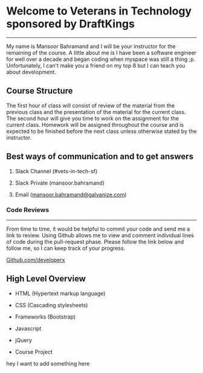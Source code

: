Welcome to Veterans in Technology sponsored by DraftKings
=========================
---------------------------------------------
My name is Mansoor Bahramand and I will be your instructor for the remaining of the course. A little about me is I have been a software engineer for well over a decade and began coding when myspace was still a thing ;p. Unfortunately, I can't make you a friend on my top 8 but I can teach you about development.

Course Structure
--

The first hour of class will consist of review of the material from the previous class and the presentation of the material for the current class. The second hour will give you time to work on the assignment for the current class. Homework will be assigned throughout the course and is expected to be finished before the next class unless otherwise stated by the instructor. 


Best ways of communication and to get answers
---

1. Slack Channel (#vets-in-tech-sf)

2. Slack Private (mansoor.bahramand)

3. Email (mansoor.bahramand@galvanize.com)

### Code Reviews
___

From time to time, it would be helpful to commit your code and send me a link to review. Using Github allows me to view and comment individual lines of code during the pull-request phase. Please follow the link below and follow me, so I can keep track of your progress.

[Github.com/developerx](https://github.com/developerX)



High Level Overview
--- 

- HTML (Hypertext markup language)

- CSS (Cascading stylesheets)

- Frameworks (Bootstrap) 

- Javascript 

- jQuery 

- Course Project 


hey I want to add something here